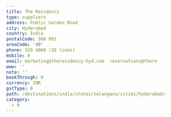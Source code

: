 ```yaml
---
title: The Residency
type: suppliers
address: Public Garden Road
city: Hyderabad
country: India
postalCode: 500 001
areaCode: '40'
phone: 320 4060 (20 lines)
mobile: 0
email: marketing@theresidency-hyd.com  reservations@there
www: ''
note: ''
bookThrough: 0
currency: INR
gstType: 0
path: /destinations/india/states/telangana/cities/hyderabad/
category:
  - H
---
```


